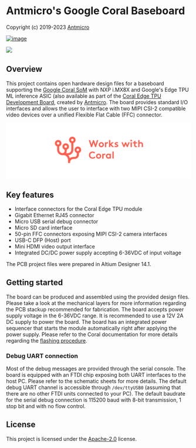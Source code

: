 # Antmicro's Google Coral Baseboard

Copyright (c) 2019-2023 [Antmicro](https://www.antmicro.com)

[![image](https://img.shields.io/badge/View%20on-Antmicro%20Open%20Source%20Portal-332d37?style=flat-square)](https://opensource.antmicro.com/projects/google-coral-baseboard)

![](img/google-coral-baseboard.jpg)

## Overview

This project contains open hardware design files for a baseboard supporting the [Google Coral SoM](https://coral.withgoogle.com/products/som) with NXP i.MX8X and Google's Edge TPU ML inference ASIC (also available as part of the [Coral Edge TPU Development Board](https://coral.withgoogle.com/products/dev-board), created by [Antmicro](https://www.antmicro.com).
The board provides standard I/O interfaces and allows the user to interface with two MIPI CSI-2 compatible video devices over a unified Flexible Flat Cable (FFC) connector.

![](img/works-with-coral.png)

## Key features

* Interface connectors for the Coral Edge TPU module
* Gigabit Ethernet RJ45 connector
* Micro USB serial debug connector
* Micro SD card interface
* 50-pin FFC connectors exposing MIPI CSI-2 camera interfaces
* USB-C DFP (Host) port
* Mini HDMI video output interface
* Integrated DC/DC power supply accepting 6-36VDC of input voltage

The PCB project files were prepared in Altium Designer 14.1.

## Getting started

The board can be produced and assembled using the provided design files.
Please take a look at the mechanical layers for more information regarding the PCB stackup recommended for fabrication.
The board accepts power supply voltage in the 6-36VDC range.
It is recommended to use a 12V 2A DC supply to power the board.
The board has an integrated power sequencer that starts the module automatically right after applying the power supply.
Please refer to the Coral documentation for more details regarding the [flashing procedure](https://coral.withgoogle.com/tutorials/devboard-reflash).

### Debug UART connection

Most of the debug messages are provided through the serial console.
The board is equipped with an FTDI chip exposing both UART interfaces to the host PC.
Please refer to the schematic sheets for more details.
The default debug UART channel is accessible through `/dev/ttyUSB0` (assuming that there are no other FTDI units connected to your PC).
The default baudrate for the serial debug connection is 115200 baud with 8-bit transmission, 1 stop bit and with no flow control.

## License

This project is licensed under the [Apache-2.0](LICENSE) license.
